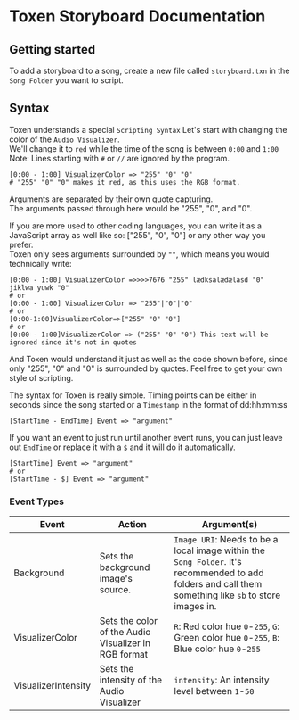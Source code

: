 # Toxen Storyboard Documentation

## Getting started
To add a storyboard to a song, create a new file called `storyboard.txn` in the `Song Folder` you want to script.

## Syntax
Toxen understands a special `Scripting Syntax`
Let's start with changing the color of the `Audio Visualizer`.  
We'll change it to `red` while the time of the song is between `0:00` and `1:00`  
Note: Lines starting with `#` or `//` are ignored by the program.
```
[0:00 - 1:00] VisualizerColor => "255" "0" "0"
# "255" "0" "0" makes it red, as this uses the RGB format.
```
Arguments are separated by their own quote capturing.  
The arguments passed through here would be "255", "0", and "0".  

If you are more used to other coding languages, you can write it as a JavaScript array as well like so: ["255", "0", "0"] or any other way you prefer.  
Toxen only sees arguments surrounded by `""`, which means you would technically write:
```
[0:00 - 1:00] VisualizerColor =>>>>7676 "255" lædksalædælasd "0" jiklwa yuwk "0"
# or
[0:00 - 1:00] VisualizerColor => "255"|"0"|"0"
# or
[0:00-1:00]VisualizerColor=>["255" "0" "0"]
# or
[0:00 - 1:00]VisualizerColor => ("255" "0" "0") This text will be ignored since it's not in quotes
```
And Toxen would understand it just as well as the code shown before, since only "255", "0" and "0" is surrounded by quotes. Feel free to get your own style of scripting.

The syntax for Toxen is really simple. Timing points can be either in seconds since the song started or a `Timestamp` in the format of dd:hh:mm:ss
```
[StartTime - EndTime] Event => "argument"
```

If you want an event to just run until another event runs, you can just leave out `EndTime` or replace it with a `$` and it will do it automatically.
```
[StartTime] Event => "argument"
# or
[StartTime - $] Event => "argument"
```

### Event Types
| Event | Action | Argument(s) |
| --- | --- | --- |
| Background | Sets the background image's source. | `Image URI`: Needs to be a local image within the `Song Folder`. It's recommended to add folders and call them something like `sb` to store images in. |
| VisualizerColor | Sets the color of the Audio Visualizer in RGB format | `R`: Red color hue `0`-`255`, `G`: Green color hue `0`-`255`, `B`: Blue color hue `0`-`255` |
| VisualizerIntensity | Sets the intensity of the Audio Visualizer | `intensity`: An intensity level between `1`-`50` |